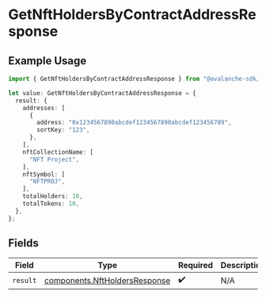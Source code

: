 # GetNftHoldersByContractAddressResponse

## Example Usage

```typescript
import { GetNftHoldersByContractAddressResponse } from "@avalanche-sdk/sdk/models/operations";

let value: GetNftHoldersByContractAddressResponse = {
  result: {
    addresses: [
      {
        address: "0x1234567890abcdef1234567890abcdef123456789",
        sortKey: "123",
      },
    ],
    nftCollectionName: [
      "NFT Project",
    ],
    nftSymbol: [
      "NFTPROJ",
    ],
    totalHolders: 10,
    totalTokens: 10,
  },
};
```

## Fields

| Field                                                                          | Type                                                                           | Required                                                                       | Description                                                                    |
| ------------------------------------------------------------------------------ | ------------------------------------------------------------------------------ | ------------------------------------------------------------------------------ | ------------------------------------------------------------------------------ |
| `result`                                                                       | [components.NftHoldersResponse](../../models/components/nftholdersresponse.md) | :heavy_check_mark:                                                             | N/A                                                                            |